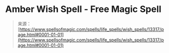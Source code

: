 <!--yml

category: 未分类

date: 2024-06-12 18:51:44

-->

# Amber Wish Spell - Free Magic Spell

> 来源：[https://www.spellsofmagic.com/spells/life_spells/wish_spells/13317/page.html#0001-01-01](https://www.spellsofmagic.com/spells/life_spells/wish_spells/13317/page.html#0001-01-01)

